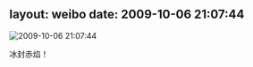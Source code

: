 layout: weibo
date: 2009-10-06 21:07:44
---
<meta name="referrer" content="no-referrer" />

<img src="/images/renren.ico" style="float: left;"/>2009-10-06 21:07:44

冰封赤焰！

